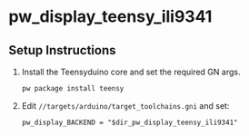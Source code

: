 # pw_display_teensy_ili9341

## Setup Instructions

1. Install the Teensyduino core and set the required GN args.

   ```sh
   pw package install teensy
   ```

2. Edit `//targets/arduino/target_toolchains.gni` and set:

   ```
   pw_display_BACKEND = "$dir_pw_display_teensy_ili9341"
   ```
